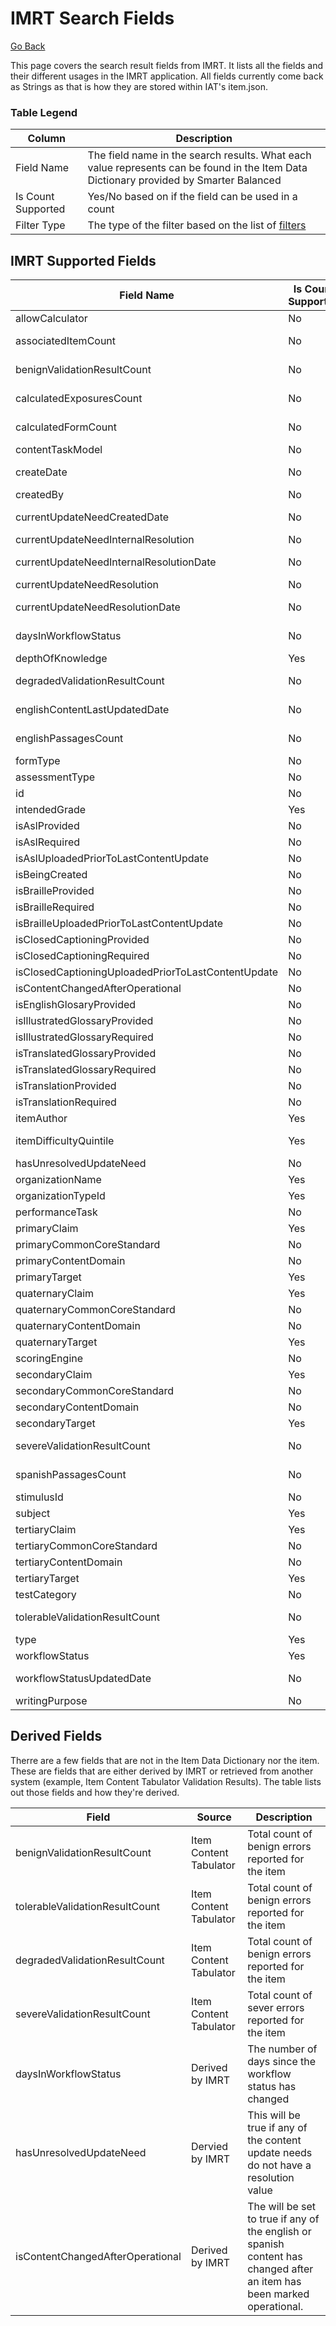 # IMRT Search Fields

[Go Back](Item_Search_Service_API.md)

This page covers the search result fields from IMRT.  It lists all the fields and their different usages in the IMRT application.  All fields currently come back as Strings as that is how they are stored within IAT's item.json. 

### Table Legend

| Column | Description |
| ------ | ----------- |
| Field Name | The field name in the search results.  What each value represents can be found in the Item Data Dictionary provided by Smarter Balanced |
| Is Count Supported | Yes/No based on if the field can be used in a count |
| Filter Type | The type of the filter based on the list of [filters](Filters.md) |


## IMRT Supported Fields

| Field Name | Is Count Supported | Filter Type |
| ---------- | --------------- | ----------- | 
| allowCalculator | No | [Match](Filters.md#match-filter) |
| associatedItemCount | No | [Integer Range](Filters.md#integer-range-filter) | 
| benignValidationResultCount | No | [Integer Range](Filters.md#integer-range-filter) | 
| calculatedExposuresCount | No | [Integer Range](Filters.md#integer-range-filter) |
| calculatedFormCount | No | [Integer Range](Filters.md#integer-range-filter) |
| contentTaskModel | No | [Match](Filters.md#match-filter) |
| createDate | No | [Date Range](Filters.md#date-range-filter) |
| createdBy | No | [Contains](Filters.md#contains-filter) | 
| currentUpdateNeedCreatedDate | No | [Date Range](Filters.md#date-range-filter) | 
| currentUpdateNeedInternalResolution | No | [Match](Filters.md#match-filter) | 
| currentUpdateNeedInternalResolutionDate | No | [Date Range](Filters.md#date-range-filter) | 
| currentUpdateNeedResolution | No | [Match](Filters.md#match-filter) |
| currentUpdateNeedResolutionDate | No | [Date Range](Filters.md#date-range-filter) |
| daysInWorkflowStatus | No | [Integer Range](Filters.md#integer-range-filter) |
| depthOfKnowledge | Yes | [Match](Filters.md#match-filter) | 
| degradedValidationResultCount | No | [Integer Range](Filters.md#integer-range-filter) |
| englishContentLastUpdatedDate | No | [Date Range](Filters.md#date-range-filter) |
| englishPassagesCount | No | [Integer Range](Filters.md#integer-range-filter) | 
| formType | No | [Match](Filters.md#match-filter) |
| assessmentType |  No | [Match](Filters.md#match-filter) |
| id |  No | [Match](Filters.md#match-filter) |
| intendedGrade | Yes | [Match](Filters.md#match-filter) |
| isAslProvided | No | [Match](Filters.md#match-filter) |
| isAslRequired | No | [Match](Filters.md#match-filter) |
| isAslUploadedPriorToLastContentUpdate | No |  |
| isBeingCreated | No | [Boolean](Filters.md#boolean-filter) | 
| isBrailleProvided | No | [Match](Filters.md#match-filter) |
| isBrailleRequired | No | [Match](Filters.md#match-filter) |
| isBrailleUploadedPriorToLastContentUpdate | No | |
| isClosedCaptioningProvided | No | [Match](Filters.md#match-filter) |
| isClosedCaptioningRequired | No | [Match](Filters.md#match-filter) |
| isClosedCaptioningUploadedPriorToLastContentUpdate | No |  |
| isContentChangedAfterOperational | No |[Boolean](Filters.md#boolean-filter) | 
| isEnglishGlosaryProvided | No |[Boolean](Filters.md#boolean-filter) | 
| isIllustratedGlossaryProvided | No |[Boolean](Filters.md#boolean-filter) | 
| isIllustratedGlossaryRequired | No | [Match](Filters.md#match-filter) |
| isTranslatedGlossaryProvided | No |[Boolean](Filters.md#boolean-filter) | 
| isTranslatedGlossaryRequired | No | [Match](Filters.md#match-filter) |
| isTranslationProvided | No | [Match](Filters.md#match-filter) |
| isTranslationRequired | No | [Match](Filters.md#match-filter) |
| itemAuthor | Yes | [Contains](Filters.md#contains-filter) | 
| itemDifficultyQuintile | Yes | [Integer Range](Filters.md#integer-range-filter) |
| hasUnresolvedUpdateNeed | No |[Boolean](Filters.md#boolean-filter) | 
| organizationName | Yes | [Contains](Filters.md#contains-filter) | 
| organizationTypeId | Yes | [Match](Filters.md#match-filter) | 
| performanceTask | No | [Match](Filters.md#match-filter) |
| primaryClaim | Yes | [Match](Filters.md#match-filter) | 
| primaryCommonCoreStandard | No | [Contains](Filters.md#contains-filter) | 
| primaryContentDomain | No | [Contains](Filters.md#contains-filter) | 
| primaryTarget | Yes | [Match](Filters.md#match-filter) | 
| quaternaryClaim | Yes | [Match](Filters.md#match-filter) | 
| quaternaryCommonCoreStandard | No | [Contains](Filters.md#contains-filter) | 
| quaternaryContentDomain | No | [Contains](Filters.md#contains-filter) | 
| quaternaryTarget | Yes | [Match](Filters.md#match-filter) | 
| scoringEngine | No | [Match](Filters.md#match-filter) | 
| secondaryClaim | Yes | [Match](Filters.md#match-filter) | 
| secondaryCommonCoreStandard | No | [Contains](Filters.md#contains-filter) | 
| secondaryContentDomain | No | [Contains](Filters.md#contains-filter) | 
| secondaryTarget | Yes | [Match](Filters.md#match-filter) | 
| severeValidationResultCount | No |[Integer Range](Filters.md#integer-range-filter)|
| spanishPassagesCount | No | [Integer Range](Filters.md#integer-range-filter) |
| stimulusId | No | [Match](Filters.md#match-filter) | 
| subject | Yes | [Match](Filters.md#match-filter) | 
| tertiaryClaim | Yes | [Match](Filters.md#match-filter) | 
| tertiaryCommonCoreStandard | No | [Contains](Filters.md#contains-filter) | 
| tertiaryContentDomain | No | [Contains](Filters.md#contains-filter) | 
| tertiaryTarget | Yes | [Match](Filters.md#match-filter) | 
| testCategory | No | [Match](Filters.md#match-filter) | 
| tolerableValidationResultCount | No | [Integer Range](Filters.md#integer-range-filter) |
| type | Yes | [Match](Filters.md#match-filter) | 
| workflowStatus | Yes | [Match](Filters.md#match-filter) | 
| workflowStatusUpdatedDate | No | [Date Range](Filters.md#date-range-filter) |
| writingPurpose | No | [Match](Filters.md#match-filter) | 

## Derived Fields
Therre are a few fields that are not in the Item Data Dictionary nor the item.  These are fields that are either derived by IMRT or retrieved from another system (example, Item Content Tabulator Validation Results).  The table lists out those fields and how they're derived.

| Field | Source | Description |
| ----- | ------ | ----------- |
| benignValidationResultCount | Item Content Tabulator | Total count of benign errors reported for the item|
| tolerableValidationResultCount | Item Content Tabulator | Total count of benign errors reported for the item |
| degradedValidationResultCount | Item Content Tabulator | Total count of benign errors reported for the item|
| severeValidationResultCount| Item Content Tabulator | Total count of sever errors reported for the item|
| daysInWorkflowStatus | Derived by IMRT | The number of days since the workflow status has changed  |
| hasUnresolvedUpdateNeed | Dervied by IMRT | This will be true if any of the content update needs do not have a resolution value |
| isContentChangedAfterOperational | Derived by IMRT | The will be set to true if any of the english or spanish content has changed after an item has been marked operational. |







